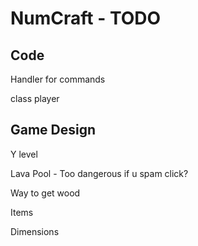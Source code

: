 # NumCraft - TODO

## Code

Handler for commands

class player

## Game Design

Y level

Lava Pool - Too dangerous if u spam click?

Way to get wood

Items

Dimensions

